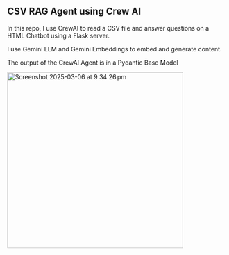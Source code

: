 ## CSV RAG Agent using Crew AI

In this repo, I use CrewAI to read a CSV file and answer questions on a HTML Chatbot using a Flask server.

I use Gemini LLM and Gemini Embeddings to embed and generate content.

The output of the CrewAI Agent is in a Pydantic Base Model

<img width="405" alt="Screenshot 2025-03-06 at 9 34 26 pm" src="https://github.com/user-attachments/assets/a228d681-32fb-4cc4-be80-d534c151be18" />
